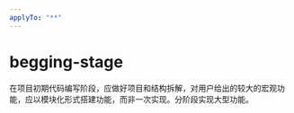 ```yaml
---
applyTo: "**"
---
```

# begging-stage

在项目初期代码编写阶段，应做好项目和结构拆解，对用户给出的较大的宏观功能，应以模块化形式搭建功能，而非一次实现。分阶段实现大型功能。